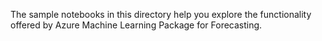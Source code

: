 The sample notebooks in this directory help you explore the functionality offered by Azure Machine Learning Package for Forecasting.
